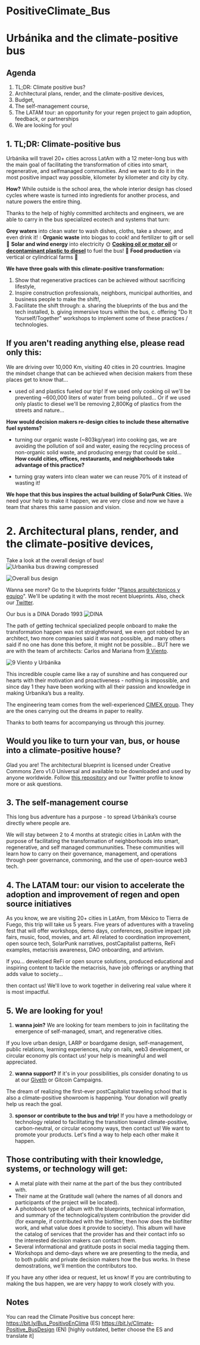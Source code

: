 # PositiveClimate_Bus
# Urbánika and the climate-positive bus

## Agenda

1. TL;DR: Climate positive bus?
2. Architectural plans, render, and the climate-positive devices,
3. Budget,
4. The self-management course,
5. The LATAM tour: an opportunity for your regen project to gain adoption, feedback, or partnerships
6. We are looking for you!


## 1. TL;DR: Climate-positive bus
Urbánika will travel 20+ cities across LatAm with a 12 meter-long bus with the main goal of facilitating the transformation of cities into smart, regenerative, and selfmanaged communities. And we want to do it in the most positive impact way possible, kilometer by kilometer and city by city.

**How?**
While outside is the school area, the whole interior design has closed cycles where waste is turned into ingredients for another process, and nature powers the entire thing.

Thanks to the help of highly committed architects and engineers, we are able to carry in the bus specialized ecotech and systems that turn:

**Grey waters** into clean water to wash dishes, cloths, take a shower, and even drink it! 💧
**Organic waste** into biogas to cook! and fertilizer to gift or sell 🌻
**Solar and wind energy** into electricity 🌞
**[Cooking oil or motor oil](https://steamsystems.wixsite.com/steamsystems)** or **[decontaminant plastic to diesel](https://www.petgas.com.mx/)** to fuel the bus! 🚌
**Food production** via vertical or cylindrical farms 🌮

**We have three goals with this climate-positive transformation:**
1. Show that regenerative practices can be achieved without sacrificing lifestyle,
2. Inspire construction professionals, neighbors, municipal authorities, and business people to make the shift!,
3. Facilitate the shift through:
    a. sharing the blueprints of the bus and the tech installed,
    b. giving immersive tours within the bus,
    c. offering "Do It Yourself/Together" workshops to implement some of these practices / technologies.
    
## If you aren't reading anything else, please read only this:
We are driving over 10,000 Km, visiting 40 cities in 20 countries.
Imagine the mindset change that can be achieved when decision makers from these places get to know that...

* used oil and plastics fueled our trip! If we used only cooking oil we'll be preventing ~600,000 liters of water from being polluted...
Or if we used only plastic to diesel we'll be removing 2,800Kg of plastics from the streets and nature...

**How would decision makers re-design cities to include these alternative fuel systems?**

* turning our organic waste (~803kg/year) into cooking gas, we are avoiding the pollution of soil and water, easing the recycling process of non-organic solid waste, and producing energy that could be sold...
**How could cities, offices, restaurants, and neighborhoods take advantage of this practice?**

* turning gray waters into clean water we can reuse 70% of it instead of wasting it!

**We hope that this bus inspires the actual building of SolarPunk Cities.**
We need your help to make it happen, we are very close and now we have a team that shares this same passion and vision.

# 2. Architectural plans, render, and the climate-positive devices,

Take a look at the overall design of bus!
![Urbanika bus drawing compressed](https://github.com/Urbanika/PositiveClimate_Bus/assets/58118538/55b9ad2b-b5f6-4b82-8c06-d2856685218b)

![Overall bus design](https://github.com/Urbanika/PositiveClimate_Bus/assets/58118538/575f12c4-cf98-4125-bae2-430fe63ee779)

Wanna see more? Go to the blueprints folder "[Planos arquitéctonicos y equipo](https://github.com/Urbanika/PositiveClimate_Bus/tree/main/Planos%20arquitect%C3%B3nicos%20y%20equipo)". We'll be updating it with the most recent blueprints.
Also, check our [Twitter](www.twitter.com/0xUrbanika).

Our bus is a DINA Dorado 1993
![DINA](https://github.com/Urbanika/PositiveClimate_Bus/assets/58118538/4daab203-0840-428e-b0ed-1a7190532d02)

The path of getting technical specialized people onboard to make the transformation happen was not straightforward, we even got robbed by an architect, two more companies said it was not possible, and many others said if no one has done this before, it might not be possible...
BUT here we are with the team of architects: Carlos and Mariana from [9 Viento](https://www.facebook.com/9VientoArquitectos).

![9 Viento y Urbánika](https://bafybeihnhmgbzxedilagtpgzfncq33k62vl5zghttcacfoiesot43u3sla.ipfs.dweb.link/Foto%20equipo%20con%209%20Viento.jpg)

This incredible couple came like a ray of sunshine and has conquered our hearts with their motivation and proactiveness - nothing is impossible, and since day 1 they have been working with all their passion and knowledge in making Urbanika’s bus a reality.

The engineering team comes from the well-experienced [CIMEX group](https://tranvias-cimex.mx/). They are the ones carrying out the dreams in paper to reality.

Thanks to both teams for accompanying us through this journey.

## Would you like to turn your van, bus, or house into a climate-positive house?
Glad you are! The architectural blueprint is licensed under Creative Commons Zero v1.0 Universal and available to be downloaded and used by anyone worldwide. Follow [this repository](https://github.com/Urbanika/PositiveClimate_Bus) and our Twitter profile to know more or ask questions.

## 3. The self-management course
This long bus adventure has a purpose - to spread Urbánika’s course directly where people are.

We will stay between 2 to 4 months at strategic cities in LatAm with the purpose of facilitating the transformation of neighborhoods into smart, regenerative, and self managed commununities. These communities will learn how to carry on their governance, management, and operations through peer governance, commoning, and the use of open-source web3 tech.

## 4. The LATAM tour: our vision to accelerate the adoption and improvement of regen and open source initiatives
As you know, we are visiting 20+ cities in LatAm, from México to Tierra de Fuego, this trip will take us 5 years. Five years of adventures with a traveling fest that will offer workshops, demo days, conferences, positive impact job fairs, music, food, movies, and art. All related to coordination improvement, open source tech, SolarPunk narratives, postCapitalist patterns, ReFi examples, metacrisis awareness, DAO onboarding, and artivism.

If you...
developed ReFi or open source solutions,
produced educational and inspiring content to tackle the metacrisis,
have job offerings or anything that adds value to society...

then contact us!
We'll love to work together in delivering real value where it is most impactful.

## 5. We are looking for you!
1. **wanna join?** We are looking for team members to join in facilitating the emergence of self-managed, smart, and regenerative cities.

If you love urban design, LARP or boardgame design, self-management, public relations, learning experiences, ruby on rails, web3 development, or circular economy pls contact us! your help is meaningful and well appreciated.

2. **wanna support?** If it's in your possibilities, pls consider donating to us at our [Giveth](https://giveth.io/project/urbanika) or Gitcoin Campaigns.

The dream of realizing the first-ever postCapitalist traveling school that is also a climate-positive showroom is happening. Your donation will greatly help us reach the goal.

3. **sponsor or contribute to the bus and trip!** If you have a methodology or technology related to facilitating the transition toward climate-positive, carbon-neutral, or circular economy ways, then contact us! We want to promote your products. Let's find a way to help each other make it happen. 

## Those contributing with their knowledge, systems, or technology will get:
* A metal plate with their name at the part of the bus they contributed with.
* Their name at the Gratitude wall (where the names of all donors and participants of the project will be located).
* A photobook type of album with the blueprints, technical information, and summary of the technological/system contribution the provider did (for example, if contributed with the biofilter, then how does the biofilter work, and what value does it provide to society). This album will have the catalog of services that the provider has and their contact info so the interested decision makers can contact them.
* Several informational and gratitude posts in social media tagging them.
* Workshops and demo-days where we are presenting to the media, and to both public and private decision makers how the bus works. In these demostrations, we'll mention the contributors too.

If you have any other idea or request, let us know! If you are contributing to making the bus happen, we are very happy to work closely with you.

## Notes
You can read the Climate Positive bus concept here:
https://bit.ly/Bus_PositivoEnClima (ES)
https://bit.ly/Climate-Positive_BusDesign (EN) [highly outdated, better choose the ES and translate it]
